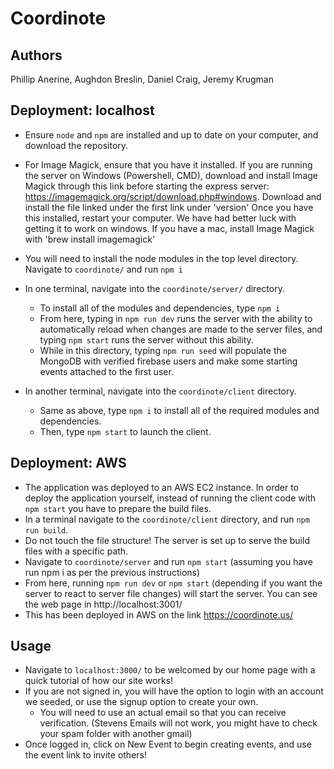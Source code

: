 # Coordinote

## Authors

Phillip Anerine, Aughdon Breslin, Daniel Craig, Jeremy Krugman

## Deployment: localhost

- Ensure `node` and `npm` are installed and up to date on your computer, and download the repository.
- For Image Magick, ensure that you have it installed. If you are running the server on Windows (Powershell, CMD), download and install Image Magick through this link before starting the express server: https://imagemagick.org/script/download.php#windows. Download and install the file linked under the first link under 'version'
Once you have this installed, restart your computer. We have had better luck with getting it to work on windows.
If you have a mac, install Image Magick with 'brew install imagemagick'
- You will need to install the node modules in the top level directory. Navigate to `coordinote/` and run `npm i`

- In one terminal, navigate into the `coordinote/server/` directory. 
  - To install all of the modules and dependencies, type `npm i`
  - From here, typing in `npm run dev` runs the server with the ability to automatically reload when changes are made to the server files, and typing `npm start` runs the server without this ability.
  - While in this directory, typing `npm run seed` will populate the MongoDB with verified firebase users and make some starting events attached to the first user. 
- In another terminal, navigate into the `coordinote/client` directory.
  - Same as above, type `npm i` to install all of the required modules and dependencies.
  - Then, type `npm start` to launch the client.

## Deployment: AWS
- The application was deployed to an AWS EC2 instance. In order to deploy the application yourself, instead of running the client code with `npm start` you have to prepare the build files. 
- In a terminal navigate to the `coordinote/client` directory, and run `npm run build`. 
- Do not touch the file structure! The server is set up to serve the build files with a specific path. 
- Navigate to `coordinote/server` and run `npm start` (assuming you have run npm i as per the previous instructions)
- From here, running `npm run dev` or `npm start` (depending if you want the server to react to server file changes) will start the server. You
can see the web page in http://localhost:3001/ 
- This has been deployed in AWS on the link https://coordinote.us/

## Usage

- Navigate to `localhost:3000/` to be welcomed by our home page with a quick tutorial of how our site works!
- If you are not signed in, you will have the option to login with an account we seeded, or use the signup option to create your own. 
  - You will need to use an actual email so that you can receive verification. (Stevens Emails will not work, you might have to check your spam
  folder with another gmail)
- Once logged in, click on New Event to begin creating events, and use the event link to invite others!
